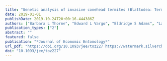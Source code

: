 ```yaml
---
title: "Genetic analysis of invasive conehead termites (Blattodea: Termitidae) reveals a single origin for two populations in Florida"
date: 2019-01-01
publishDate: 2019-10-24T20:00:16.444386Z
authors: ["Barbara L Thorne", "Edward L Vargo", "Eldridge S Adams", "Laura N L Johnson"]
publication_types: ["2"]
abstract: ""
featured: false
publication: "*Journal of Economic Entomology*"
url_pdf: "https://doi.org/10.1093/jee/toz227 https://watermark.silverchair.com/toz227.pdf?token=AQECAHi208BE49Ooan9kkhW_Ercy7Dm3ZL_9Cf3qfKAc485ysgAAAmwwggJoBgkqhkiG9w0BBwagggJZMIICVQIBADCCAk4GCSqGSIb3DQEHATAeBglghkgBZQMEAS4wEQQMI1v6BQ8eWROOEp7mAgEQgIICH-DdbJso3didLrLtXb2iXBYEsS2Cvjomxjbvf4gm4lJq3ety3FZNz_PMNWXX4Pv8f4RI1r0nsTQTxQzan9sBrUxbjyUFkELpu_JZrNNdyc6zCv1CY8-RW506uh3Z2qOGFxz9EDa_fNAE62vz8gZDudQXtHRSyJzWr2b2cMrYRZQX-45LKLl1xmsyjKfMNyXCHS05SRln1OR0ROxz8NEAR7_FwOZssSDXz1hBUu-l2mgdruFikJYNe-TtajnsaFSizraqPjAu3lu7opPLilNn2EVE0Usv30r_FbVxoHFYUOWfPHG2vVJZHf2OQbI2amY4P7YSH0atiE3kxY_f8FqBk3xPrOc4eR7Shyp2V3H637kir3lbcKFXv6Yz_Iam__bBKXn5CfOg4uu2wMX6K31aTIgdSACFGdpNPc5R_c95ShBM5EB3hrmb71oAzGK89w57EexEv4Xl9PqfTU-ROD_xSNbcQqTgwpOag-x0-mlcJZboTVjGkAZj3-xqE4YtW4s6J3UI4ia55pgKvlzWf6laaLE0ivg7KB9aU4s4WAVcYje2YEmGXOWURNEQ1CmVDl-sNsI7pD_LQQ099LGl-VDE3_Lp3QG-mSbV5BJ3xCUds83LD1JfG2vTcYbmYdoQ6-dDVzvDCbounWF0lZLSbs_rCZECd9JR1jYZWqFvsEhazDTdnmt4kZxeIefAyOakGIbdLeSW68K0Q8nr8DX5qXXnKQ"
doi: "10.1093/jee/toz227"
---
```


